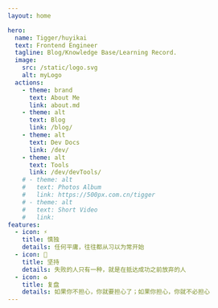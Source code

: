 ```yaml
---
layout: home

hero:
  name: Tigger/huyikai
  text: Frontend Engineer
  tagline: Blog/Knowledge Base/Learning Record.
  image:
    src: /static/logo.svg
    alt: myLogo
  actions:
    - theme: brand
      text: About Me
      link: about.md
    - theme: alt
      text: Blog
      link: /blog/
    - theme: alt
      text: Dev Docs
      link: /dev/
    - theme: alt
      text: Tools
      link: /dev/devTools/
    # - theme: alt
    #   text: Photos Album
    #   link: https://500px.com.cn/tigger
    # - theme: alt
    #   text: Short Video
    #   link: 
features:
  - icon: ⚡️ 
    title: 慎独
    details: 任何平庸，往往都从习以为常开始
  - icon: 🏃
    title: 坚持
    details: 失败的人只有一种，就是在抵达成功之前放弃的人
  - icon: ♻️
    title: 复盘
    details: 如果你不担心，你就要担心了；如果你担心，你就不必担心
---
```


